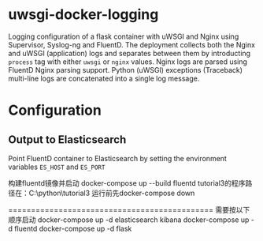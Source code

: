 # uwsgi-docker-logging
Logging configuration of a flask container with uWSGI and Nginx using Supervisor, Syslog-ng and FluentD.
The deployment collects both the Nginx and uWSGI (application) logs and separates between them by introducting `process` tag with either `uwsgi` or `nginx` values.
Nginx logs are parsed using FluentD Nginx parsing support. Python (uWSGI) exceptions (Traceback) multi-line logs are concatenated into a single log message.

# Configuration

## Output to Elasticsearch
Point FluentD container to Elasticsearch by setting the environment variables `ES_HOST` and `ES_PORT`


构建fluentd镜像并启动
docker-compose up --build fluentd
tutorial3的程序路径在：C:\python\tutorial3
运行前先docker-compose down

=============================================
需要按以下顺序启动
docker-compose up -d elasticsearch kibana
docker-compose up -d fluentd
docker-compose up -d flask
